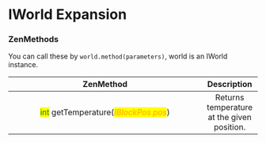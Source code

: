 # IWorld Expansion

### ZenMethods

You can call these by `world.method(parameters)`,  world is an IWorld instance.

<table><thead><tr><th width="375" align="center">ZenMethod</th><th align="center">Description</th></tr></thead><tbody><tr><td align="center"><mark style="color:green;">int</mark> getTemperature(<em><mark style="color:orange;">IBlockPos pos</mark></em>)</td><td align="center">Returns temperature at the given position.</td></tr></tbody></table>
